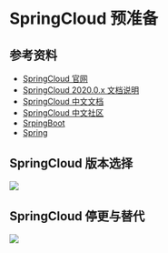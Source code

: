 # SpringCloud 预准备


## 参考资料
- [SpringCloud 官网](https://spring.io/projects/spring-cloud) 
- [SpringCloud 2020.0.x 文档说明](https://docs.spring.io/spring-cloud/docs/current/reference/html/)
- [SpringCloud 中文文档](https://www.bookstack.cn/read/spring-cloud-docs/docs-index.md)
- [SpringCloud 中文社区](http://springcloud.cn/)
- [SrpingBoot](https://spring.io/projects/spring-boot)
- [Spring](https://spring.io/projects/)

## SpringCloud 版本选择
![](https://note.youdao.com/yws/api/personal/file/C9D10BA9B8CB4A33946544048143AA2A?method=download&shareKey=7b401d18e4482a6210f5baa9ca710857)


## SpringCloud 停更与替代
![](https://note.youdao.com/yws/api/personal/file/1BAE4536385946B29B0AB41DC31E97DF?method=download&shareKey=2d75827371d5f772bf87fdd188189718)















